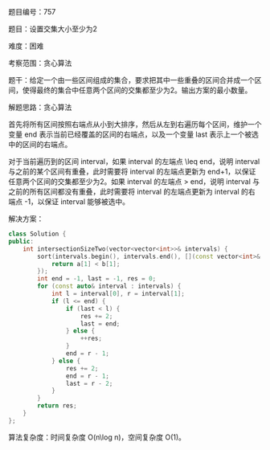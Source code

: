 题目编号：757

题目：设置交集大小至少为2

难度：困难

考察范围：贪心算法

题干：给定一个由一些区间组成的集合，要求把其中一些重叠的区间合并成一个区间，使得最终的集合中任意两个区间的交集都至少为2。输出方案的最小数量。

解题思路：贪心算法

首先将所有区间按照右端点从小到大排序，然后从左到右遍历每个区间，维护一个变量 end 表示当前已经覆盖的区间的右端点，以及一个变量 last 表示上一个被选中的区间的右端点。

对于当前遍历到的区间 interval，如果 interval 的左端点 \leq end，说明 interval 与之前的某个区间有重叠，此时需要将 interval 的左端点更新为 end+1，以保证任意两个区间的交集都至少为2。如果 interval 的左端点 > end，说明 interval 与之前的所有区间都没有重叠，此时需要将 interval 的左端点更新为 interval 的右端点 -1，以保证 interval 能够被选中。

解决方案：

```cpp
class Solution {
public:
    int intersectionSizeTwo(vector<vector<int>>& intervals) {
        sort(intervals.begin(), intervals.end(), [](const vector<int>& a, const vector<int>& b) {
            return a[1] < b[1];
        });
        int end = -1, last = -1, res = 0;
        for (const auto& interval : intervals) {
            int l = interval[0], r = interval[1];
            if (l <= end) {
                if (last < l) {
                    res += 2;
                    last = end;
                } else {
                    ++res;
                }
                end = r - 1;
            } else {
                res += 2;
                end = r - 1;
                last = r - 2;
            }
        }
        return res;
    }
};
```

算法复杂度：时间复杂度 O(n\log n)，空间复杂度 O(1)。